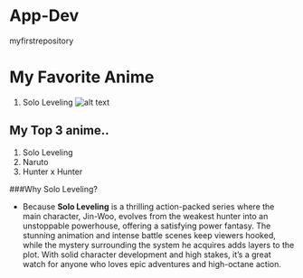 # App-Dev
myfirstrepository

# My Favorite Anime
1. Solo Leveling
![alt text](https://static1.cbrimages.com/wordpress/wp-content/uploads/sharedimages/2024/04/solo-leveling-arise.jpg)

## My Top 3 anime..
1. Solo Leveling
2. Naruto
3. Hunter x Hunter

###Why Solo Leveling?

- Because **Solo Leveling** is a thrilling action-packed series where the main character, Jin-Woo, evolves from the weakest hunter into an unstoppable powerhouse, offering a satisfying power fantasy. The stunning animation and intense battle scenes keep viewers hooked, while the mystery surrounding the system he acquires adds layers to the plot. With solid character development and high stakes, it’s a great watch for anyone who loves epic adventures and high-octane action.
